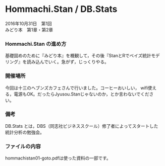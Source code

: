 # Hommachi.Stan / DB.Stats
2016年10月31日　第1回  
みどり本　第1章・第2章

### Hommachi.Stan の進め方
基礎固めのために『みどり本』を概観して，その後『StanとRでベイズ統計モデリング』を読み込んでいく。急がず，じっくりやる。

### 開催場所
今回は十三のヘブンズカフェさんで行いました。コーヒーおいしい， wifi使える，電源もOK。だったらJyusou.Stanじゃないのか，とか言わないでください。

### 備考
DB.Stats とは，DBS（同志社ビジネススクール）修了者によってスタートした統計分析の勉強会。

### ファイルの内容
hommachistan01-goto.pdfは使った資料の一部です。
